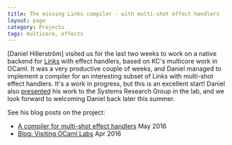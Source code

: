 ```yaml
---
title: The missing Links compiler - with multi-shot effect handlers
layout: page
category: Projects
tags: multicore, effects
---
```


[Daniel Hillerström] visited us for the last two weeks to work on a native
backend for [Links](http://blog.dhil.net/posts/2015-11-15-programming-with-effect-handlers-in-links-1.html) with effect handlers, based on KC's multicore work in OCaml. It was a very
productive couple of weeks, and Daniel managed to implement a compiler
for an interesting subset of Links with multi-shot effect handlers.
It's a work in progress, but this is an excellent start! Daniel
also [presented](http://homepages.inf.ed.ac.uk/s1467124/talks/ocl2016-04.pdf)
his work to the Systems Research Group in the lab, and we look forward
to welcoming Daniel back later this summer.

See his blog posts on the project:

-   [A compiler for multi-shot effect
    handlers](http://blog.dhil.net/posts/2016-05-08-a-compiler-for-multi-shot-effect-handlers.html)
    May 2016
-   [Blog: Visiting OCaml
    Labs](http://blog.dhil.net/posts/2016-04-18-visiting-ocamllabs-day-1.html)
    Apr 2016

